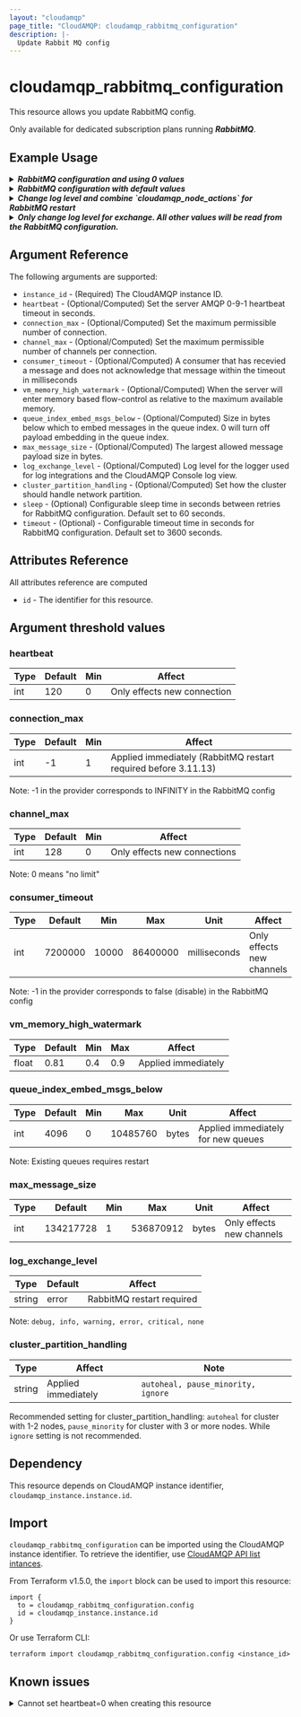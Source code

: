 ```yaml
---
layout: "cloudamqp"
page_title: "CloudAMQP: cloudamqp_rabbitmq_configuration"
description: |-
  Update Rabbit MQ config
---
```


# cloudamqp_rabbitmq_configuration

This resource allows you update RabbitMQ config.

Only available for dedicated subscription plans running ***RabbitMQ***.



## Example Usage

<details>
  <summary>
    <b>
      <i>RabbitMQ configuration and using 0 values</i>
    </b>
  </summary>

From [v1.35.0] and migrating this resource to Terraform plugin Framework.
It's now possible to use 0 values in the configuration.

```hcl
resource "cloudamqp_rabbitmq_configuration" "rabbitmq_config" {
  instance_id = cloudamqp_instance.instance.id
  heartbeat   = 0
}
```

</details>

<details>
  <summary>
    <b>
      <i>RabbitMQ configuration with default values</i>
    </b>
  </summary>

```hcl
resource "cloudamqp_rabbitmq_configuration" "rabbitmq_config" {
  instance_id = cloudamqp_instance.instance.id
  channel_max                   = 0
  connection_max                = -1
  consumer_timeout              = 7200000
  heartbeat                     = 120
  log_exchange_level            = "error"
  max_message_size              = 134217728
  queue_index_embed_msgs_below  = 4096
  vm_memory_high_watermark      = 0.81
  cluster_partition_handling    = "autoheal"
}
```

</details>

<details>
  <summary>
    <b>
      <i>Change log level and combine `cloudamqp_node_actions` for RabbitMQ restart</i>
    </b>
  </summary>

```hcl
resource "cloudamqp_rabbitmq_configuration" "rabbitmq_config" {
  instance_id = cloudamqp_instance.instance.id
  channel_max                   = 0
  connection_max                = -1
  consumer_timeout              = 7200000
  heartbeat                     = 120
  log_exchange_level            = "info"
  max_message_size              = 134217728
  queue_index_embed_msgs_below  = 4096
  vm_memory_high_watermark      = 0.81
  cluster_partition_handling    = "autoheal"
}

data "cloudamqp_nodes" "list_nodes" {
  instance_id = cloudamqp_instance.instance.id
}

resource "cloudamqp_node_actions" "node_action" {
  instance_id = cloudamqp_instance.instance.id
  node_name   = data.cloudamqp_nodes.list_nodes.nodes[0].name
  action      = "restart"

  depends_on = [
    cloudamqp_rabbitmq_configuration.rabbitmq_config,
  ]
}
```

</details>

<details>
  <summary>
    <b>
      <i>
        Only change log level for exchange. All other values will be read from the RabbitMQ
        configuration.
      </i>
    </b>
  </summary>

```hcl
resource "cloudamqp_rabbitmq_configuration" "rabbit_config" {
  instance_id         = cloudamqp_instance.instance.id
  log_exchange_level  = "info"
}
```

</details>

## Argument Reference

The following arguments are supported:

* `instance_id`                   - (Required) The CloudAMQP instance ID.
* `heartbeat`                     - (Optional/Computed) Set the server AMQP 0-9-1 heartbeat timeout
                                    in seconds.
* `connection_max`                - (Optional/Computed) Set the maximum permissible number of
                                    connection.
* `channel_max`                   - (Optional/Computed) Set the maximum permissible number of
                                    channels per connection.
* `consumer_timeout`              - (Optional/Computed) A consumer that has recevied a message and
                                    does not acknowledge that message within the timeout in
                                    milliseconds
* `vm_memory_high_watermark`      - (Optional/Computed) When the server will enter memory based
                                    flow-control as relative to the maximum available memory.
* `queue_index_embed_msgs_below`  - (Optional/Computed) Size in bytes below which to embed messages
                                    in the queue index. 0 will turn off payload embedding in the
                                    queue index.
* `max_message_size`              - (Optional/Computed) The largest allowed message payload size in
                                    bytes.
* `log_exchange_level`            - (Optional/Computed) Log level for the logger used for log
                                    integrations and the CloudAMQP Console log view.
* `cluster_partition_handling`    - (Optional/Computed) Set how the cluster should handle network
                                    partition.
* `sleep`                         - (Optional) Configurable sleep time in seconds between retries
                                    for RabbitMQ configuration. Default set to 60 seconds.
* `timeout`                       - (Optional) - Configurable timeout time in seconds for RabbitMQ
                                    configuration. Default set to 3600 seconds.

## Attributes Reference

All attributes reference are computed

* `id`  - The identifier for this resource.

## Argument threshold values

### heartbeat

| Type | Default | Min  | Affect |
|---|---|---|---|
| int | 120 | 0 | Only effects new connection |

### connection_max

| Type | Default | Min  | Affect |
|---|---|---|---|
| int | -1 | 1 | Applied immediately (RabbitMQ restart required before 3.11.13) |

Note: -1 in the provider corresponds to INFINITY in the RabbitMQ config

### channel_max

| Type | Default | Min | Affect |
|---|---|---|---|
| int | 128 | 0 | Only effects new connections |

Note: 0 means "no limit"

### consumer_timeout

| Type | Default | Min | Max | Unit | Affect |
|---|---|---|---|---|---|
| int | 7200000 | 10000 | 86400000 | milliseconds | Only effects new channels |

Note: -1 in the provider corresponds to false (disable) in the RabbitMQ config

### vm_memory_high_watermark

| Type | Default | Min | Max | Affect |
|---|---|---|---|---|
 | float | 0.81 | 0.4 | 0.9 | Applied immediately |

### queue_index_embed_msgs_below

| Type | Default | Min | Max | Unit | Affect |
|---|---|---|---|---|---|
| int | 4096 | 0 | 10485760 | bytes | Applied immediately for new queues |

Note: Existing queues requires restart

### max_message_size

| Type | Default | Min | Max | Unit | Affect |
|---|---|---|---|---|---|
| int | 134217728 | 1 | 536870912 | bytes | Only effects new channels |

### log_exchange_level

| Type | Default | Affect |
|---|---|---|
| string | error | RabbitMQ restart required |

Note: `debug, info, warning, error, critical, none`

### cluster_partition_handling

| Type  | Affect | Note |
|---|---|---|
| string | Applied immediately | `autoheal, pause_minority, ignore` |

Recommended setting for cluster_partition_handling: `autoheal` for cluster with 1-2
nodes, `pause_minority` for cluster with 3 or more nodes. While `ignore` setting is not recommended.

## Dependency

This resource depends on CloudAMQP instance identifier, `cloudamqp_instance.instance.id`.

## Import

`cloudamqp_rabbitmq_configuration` can be imported using the CloudAMQP instance identifier.  To
retrieve the identifier, use [CloudAMQP API list intances].

From Terraform v1.5.0, the `import` block can be used to import this resource:

```hcl
import {
  to = cloudamqp_rabbitmq_configuration.config
  id = cloudamqp_instance.instance.id
}
```

Or use Terraform CLI:

`terraform import cloudamqp_rabbitmq_configuration.config <instance_id>`

## Known issues

<details>
  <summary>Cannot set heartbeat=0 when creating this resource</summary>

-> **Note:** This is no longer the case from [v1.35.0].

The provider is built by older `Terraform Plugin SDK` which doesn't support nullable configuration
values. Instead the values will be set to it's default value based on it's schema primitive type.

* schema.TypeString = ""
* schema.TypeInt = 0
* schema.TypeFloat = 0.0
* schema.TypeBool = false

During initial create of this resource, we need to exclude all arguments that can take these default
values. Argument such as `hearbeat`, `channel_max`, etc. cannot be set to its default value, 0 in
these cases. Current workaround is to use the default value in the initial create run, then change
to the wanted value in the re-run.

Will be solved once we migrate the current provider to `Terraform Plugin Framework`.

</details>

[CloudAMQP API list intances]: https://docs.cloudamqp.com/index.html#tag/instances/get/instances
[v1.35.0]: https://github.com/cloudamqp/terraform-provider-cloudamqp/releases/tag/v1.35.0

